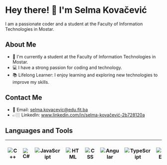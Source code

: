 # Hey there! 👋 I'm Selma Kovačević

I am a passionate coder and a student at the Faculty of Information Technologies in Mostar.

## About Me

- 🌱 I'm currently a student at the Faculty of Information Technologies in Mostar.
- 💻 I have a strong passion for coding and technology.
- 📚 Lifelong Learner: I enjoy learning and exploring new technologies to improve my skills.

## Contact Me

- 📧 Email: selma.kovacevic@edu.fit.ba
- 👉🏼 LinkedIn: www.linkedin.com/in/selma-kovačević-2b728120a

## Languages and Tools

| ![C++](https://img.icons8.com/color/48/000000/c-plus-plus-logo.png) | ![C#](https://img.icons8.com/color/48/000000/c-sharp-logo.png) | ![JavaScript](https://img.icons8.com/color/48/000000/javascript.png) | ![HTML](https://img.icons8.com/color/48/000000/html-5.png) | ![CSS](https://img.icons8.com/color/48/000000/css3.png) | ![Angular](https://img.icons8.com/color/48/000000/angularjs.png) | ![TypeScript](https://img.icons8.com/color/48/000000/typescript.png) | ![.NET](https://img.icons8.com/color/48/net-framework.png) || ![Visual Studio](https://img.icons8.com/color/48/visual-studio--v2.png) | ![Visual Studio Code](https://img.icons8.com/color/48/000000/visual-studio-code-2019.png) | ![Visual Paradigm](https://img.icons8.com/clouds/100/visual-paradigm.png) | ![SQL](https://img.icons8.com/color/48/000000/sql.png) | ![Access](https://img.icons8.com/color/48/microsoft-access-2019.png) |
|---|---|---|---|---|---|---|---|---|---|---|---|---|---|






